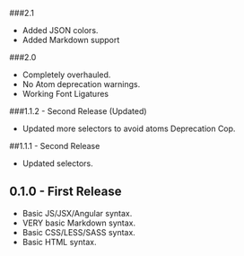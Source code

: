 ###2.1
* Added JSON colors.
* Added Markdown support

###2.0
* Completely overhauled.
* No Atom deprecation warnings.
* Working Font Ligatures

###1.1.2 - Second Release (Updated)
* Updated more selectors to avoid atoms Deprecation Cop.

##1.1.1 - Second Release
* Updated selectors.

## 0.1.0 - First Release
* Basic JS/JSX/Angular syntax.
* VERY basic Markdown syntax.
* Basic CSS/LESS/SASS syntax.
* Basic HTML syntax.
